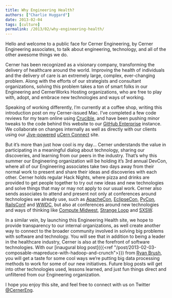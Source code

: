 ```yaml
---
title: Why Engineering Health?
authors: ["Charlie Huggard"]
date: 2013-02-04
tags: [culture]
permalink: /2013/02/why-engineering-health/
---
```


Hello and welcome to a public face for Cerner Engineering, by Cerner Engineering associates, to talk about engineering, technology, and all of the other awesome things we do.

Cerner has been recognized as a visionary company, transforming the delivery of healthcare around the world. Improving the health of individuals and the delivery of care is an extremely large, complex, ever-changing problem. Along with the efforts of our strategists and consultant organizations, solving this problem takes a ton of smart folks in our Engineering and CernerWorks Hosting organizations, who are free to play with, adopt, and embrace new technologies and ways of working.

Speaking of working differently, I’m currently at a coffee shop, writing this introduction post on my Cerner-issued Mac. I’ve completed a few code reviews for my team online using [Crucible](http://www.atlassian.com/software/crucible), and have been pushing minor tweaks to the code behind this website to our [GitHub Enterprise](https://enterprise.github.com/) instance. We collaborate on changes internally as well as directly with our clients using our [Jive-powered](http://www.jivesoftware.com/resources/customer-case-studies/cerner/) [uCern Connect](https://connect.ucern.com) site.

But it’s more than just how cool is my day... Cerner understands the value in participating in a meaningful dialog about technology, sharing our discoveries, and learning from our peers in the industry. That’s why this summer our Engineering organization will be holding it’s 3rd annual DevCon, where all of our Engineering associates take two days away from their normal work to present and share their ideas and discoveries with each other. Cerner holds regular Hack Nights, where pizza and drinks are provided to get people together to try out new ideas and new technologies and solve things that may or may not apply to our usual work. Cerner also sends associates to attend and present not only at conferences around technologies we already use, such as [ApacheCon](http://na.apachecon.com/), [EclipseCon](http://www.eclipsecon.org/), [PyCon](https://us.pycon.org), [RailsConf](http://railsconf.com/) and [WWDC](https://developer.apple.com/wwdc/), but also at conferences around new technologies and ways of thinking like [Compute Midwest](http://www.computemidwest.com/), [Strange Loop](https://thestrangeloop.com/) and [SXSW](http://sxsw.com/interactive).

In a similar vein, by launching this Engineering Health site, we hope to provide transparency to our internal organizations, as well create another way to connect to the broader community involved in solving big problems with software and technology. You will see that in addition to being a leader in the healthcare industry, Cerner is also at the forefront of software technologies. With our [inaugural blog post]({{<ref "/post/2013-02-03-composable-mapreduce-with-hadoop-and-crunch">}}) from [Ryan Brush](/engineers/ryan-brush/), you will get a taste for some cool ways we’re putting big data processing methods to work for some of our new initiatives. Future blog posts will get into other technologies used, lessons learned, and just fun things direct and unfiltered from our Engineering organization.

I hope you enjoy this site, and feel free to connect with us on Twitter [@CernerEng](https://twitter.com/cernereng).
